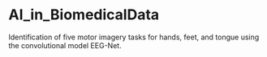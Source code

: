 # AI_in_BiomedicalData
Identification of five motor imagery tasks for hands, feet, and tongue using the convolutional model EEG-Net.
